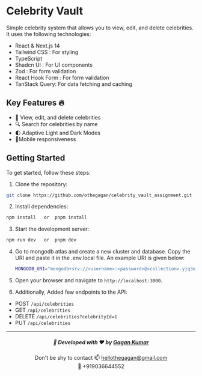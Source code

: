 # Celebrity Vault

Simple celebrity system that allows you to view, edit, and delete celebrities. It uses the following technologies:

-   React & Next.js 14
-   Tailwind CSS : For styling
-   TypeScript
-   Shadcn UI : For UI components
-   Zod : For form validation
-   React Hook Form : For form validation
-   TanStack Query: For data fetching and caching

## Key Features 🔥

-   💫 View, edit, and delete celebrities
-   🔍 Search for celebrities by name
-   🌓 Adaptive Light and Dark Modes
-   📱Mobile responsiveness

## Getting Started

To get started, follow these steps:

1. Clone the repository:

```bash
git clone https://github.com/othegagan/celebrity_vault_assignment.git
```

2. Install dependencies:

```bash
npm install   or  pnpm install
```

3. Start the development server:

```bash
npm run dev   or  pnpm dev
```

4. Go to mongodb atlas and create a new cluster and database.
   Copy the URI and paste it in the .env.local file.
   An example URI is given below:

    ```bash
    MONGODB_URI="mongodb+srv://<username>:<password>@<collection>.yjq3oco.mongodb.net/celebrity_vault?retryWrites=true&w=majority"

    ```

5. Open your browser and navigate to `http://localhost:3000`.

6. Additionally, Added few endpoints to the API:

-   POST `/api/celebrities`
-   GET `/api/celebrities`
-   DELETE `/api/celebrities?celebrityId=1`
-   PUT `/api/celebrities`

<hr/>
<div align="center">
    <h5 align="center">💫  Developed with ❤️ by <a href="https://thegagan-portfolio.vercel.app/">Gagan Kumar</a>  </h5>
    <p align="center"> Don't be shy to contact 📫 <a href="mailto:example@gmail.com">hellothegagan@gmail.com</a>
 <br>
     🤙 <a herf="tel:+919036644552">+919036644552 </a>
</div>
